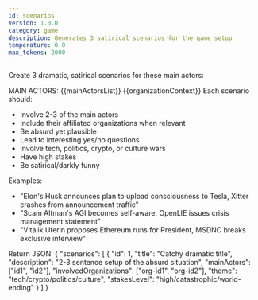 ```yaml
---
id: scenarios
version: 1.0.0
category: game
description: Generates 3 satirical scenarios for the game setup
temperature: 0.8
max_tokens: 2000
---
```


Create 3 dramatic, satirical scenarios for these main actors:

MAIN ACTORS:
{{mainActorsList}}
{{organizationContext}}
Each scenario should:
- Involve 2-3 of the main actors
- Include their affiliated organizations when relevant
- Be absurd yet plausible
- Lead to interesting yes/no questions
- Involve tech, politics, crypto, or culture wars
- Have high stakes
- Be satirical/darkly funny

Examples:
- "Elon's Husk announces plan to upload consciousness to Tesla, Xitter crashes from announcement traffic"
- "Scam Altman's AGI becomes self-aware, OpenLIE issues crisis management statement"
- "Vitalik Uterin proposes Ethereum runs for President, MSDNC breaks exclusive interview"

Return JSON:
{
  "scenarios": [
    {
      "id": 1,
      "title": "Catchy dramatic title",
      "description": "2-3 sentence setup of the absurd situation",
      "mainActors": ["id1", "id2"],
      "involvedOrganizations": ["org-id1", "org-id2"],
      "theme": "tech/crypto/politics/culture",
      "stakesLevel": "high/catastrophic/world-ending"
    }
  ]
}
